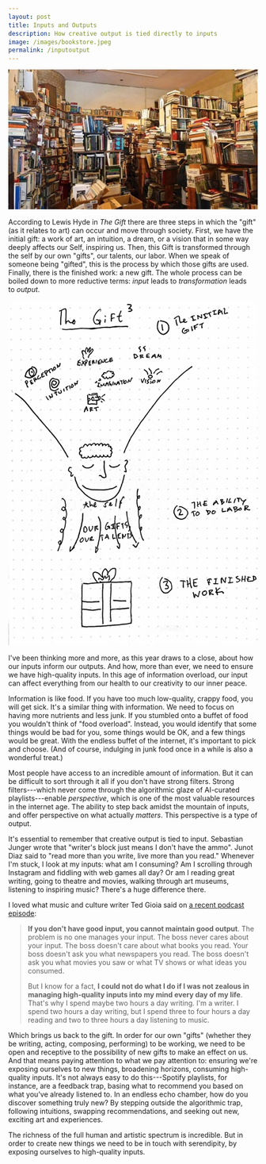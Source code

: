 ```yaml
---
layout: post
title: Inputs and Outputs
description: How creative output is tied directly to inputs
image: /images/bookstore.jpeg
permalink: /inputoutput
---
```


![bookstore](/images/bookstore.jpeg)

According to Lewis Hyde in *The Gift* there are three steps in which the "gift" (as it relates to art) can occur and move through society. First, we have the initial gift: a work of art, an intuition, a dream, or a vision that in some way deeply affects our Self, inspiring us. Then, this Gift is transformed through the self by our own "gifts", our talents, our labor. When we speak of someone being "gifted", this is the process by which those gifts are used. Finally, there is the finished work: a new gift. The whole process can be boiled down to more reductive terms: *input* leads to *transformation* leads to *output*. 

![gift](/images/gift.jpeg)

I've been thinking more and more, as this year draws to a close, about how our inputs inform our outputs. And how, more than ever, we need to ensure we have high-quality inputs. In this age of information overload, our input can affect everything from our health to our creativity to our inner peace.

Information is like food. If you have too much low-quality, crappy food, you will get sick. It's a similar thing with information. We need to focus on having more nutrients and less junk. If you stumbled onto a buffet of food you wouldn't think of "food overload". Instead, you would identify that some things would be bad for you, some things would be OK, and a few things would be great. With the endless buffet of the internet, it's important to pick and choose. (And of course, indulging in junk food once in a while is also a wonderful treat.)

Most people have access to an incredible amount of information. But it can be difficult to sort through it all if you don't have strong filters. Strong filters---which never come through the algorithmic glaze of AI-curated playlists---enable *perspective*, which is one of the most valuable resources in the internet age. The ability to step back amidst the mountain of inputs, and offer perspective on what actually *matters*. This perspective is a type of output.

It's essential to remember that creative output is tied to input. Sebastian Junger wrote that "writer's block just means I don't have the ammo". Junot Diaz said to "read more than you write, live more than you read." Whenever I'm stuck, I look at my inputs: what am I consuming? Am I scrolling through Instagram and fiddling with web games all day? Or am I reading great writing, going to theatre and movies, walking through art museums, listening to inspiring music? There's a huge difference there.

I loved what music and culture writer Ted Gioia said on [a recent podcast episode](https://conversationswithtyler.com/episodes/ted-gioia/):

> **If you don't have good input, you cannot maintain good output**. The problem is no one manages your input. The boss never cares about your input. The boss doesn't care about what books you read. Your boss doesn't ask you what newspapers you read. The boss doesn't ask you what movies you saw or what TV shows or what ideas you consumed.
>
> But I know for a fact, **I could not do what I do if I was not zealous in managing high-quality inputs into my mind every day of my life**. That's why I spend maybe two hours a day writing. I'm a writer. I spend two hours a day writing, but I spend three to four hours a day reading and two to three hours a day listening to music.

Which brings us back to the gift. In order for our own "gifts" (whether they be writing, acting, composing, performing) to be working, we need to be open and receptive to the possibility of new gifts to make an effect on us. And that means paying attention to what we pay attention to: ensuring we're exposing ourselves to new things, broadening horizons, consuming high-quality inputs. It's not always easy to do this---Spotify playlists, for instance, are a feedback trap, basing what to recommend you based on what you've already listened to. In an endless echo chamber, how do you discover something truly new? By stepping outside the algorithmic trap, following intuitions, swapping recommendations, and seeking out new, exciting art and experiences. 

The richness of the full human and artistic spectrum is incredible. But in order to create new things we need to be in touch with serendipity, by exposing ourselves to high-quality inputs.
